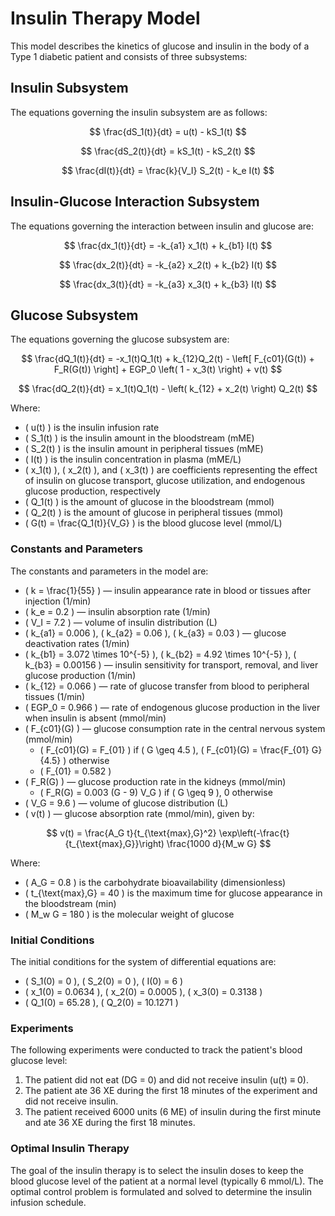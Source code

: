 # Insulin Therapy Model

This model describes the kinetics of glucose and insulin in the body of a Type 1 diabetic patient and consists of three subsystems:

## Insulin Subsystem
The equations governing the insulin subsystem are as follows:

$$
\frac{dS_1(t)}{dt} = u(t) - kS_1(t)
$$

$$
\frac{dS_2(t)}{dt} = kS_1(t) - kS_2(t)
$$

$$
\frac{dI(t)}{dt} = \frac{k}{V_I} S_2(t) - k_e I(t)
$$

## Insulin-Glucose Interaction Subsystem
The equations governing the interaction between insulin and glucose are:

$$
\frac{dx_1(t)}{dt} = -k_{a1} x_1(t) + k_{b1} I(t)
$$

$$
\frac{dx_2(t)}{dt} = -k_{a2} x_2(t) + k_{b2} I(t)
$$

$$
\frac{dx_3(t)}{dt} = -k_{a3} x_3(t) + k_{b3} I(t)
$$

## Glucose Subsystem
The equations governing the glucose subsystem are:

$$
\frac{dQ_1(t)}{dt} = -x_1(t)Q_1(t) + k_{12}Q_2(t) - \left[ F_{c01}(G(t)) + F_R(G(t)) \right] + EGP_0 \left( 1 - x_3(t) \right) + v(t)
$$

$$
\frac{dQ_2(t)}{dt} = x_1(t)Q_1(t) - \left( k_{12} + x_2(t) \right) Q_2(t)
$$

Where:

- \( u(t) \) is the insulin infusion rate
- \( S_1(t) \) is the insulin amount in the bloodstream (mME)
- \( S_2(t) \) is the insulin amount in peripheral tissues (mME)
- \( I(t) \) is the insulin concentration in plasma (mME/L)
- \( x_1(t) \), \( x_2(t) \), and \( x_3(t) \) are coefficients representing the effect of insulin on glucose transport, glucose utilization, and endogenous glucose production, respectively
- \( Q_1(t) \) is the amount of glucose in the bloodstream (mmol)
- \( Q_2(t) \) is the amount of glucose in peripheral tissues (mmol)
- \( G(t) = \frac{Q_1(t)}{V_G} \) is the blood glucose level (mmol/L)

### Constants and Parameters
The constants and parameters in the model are:

- \( k = \frac{1}{55} \) — insulin appearance rate in blood or tissues after injection (1/min)
- \( k_e = 0.2 \) — insulin absorption rate (1/min)
- \( V_I = 7.2 \) — volume of insulin distribution (L)
- \( k_{a1} = 0.006 \), \( k_{a2} = 0.06 \), \( k_{a3} = 0.03 \) — glucose deactivation rates (1/min)
- \( k_{b1} = 3.072 \times 10^{-5} \), \( k_{b2} = 4.92 \times 10^{-5} \), \( k_{b3} = 0.00156 \) — insulin sensitivity for transport, removal, and liver glucose production (1/min)
- \( k_{12} = 0.066 \) — rate of glucose transfer from blood to peripheral tissues (1/min)
- \( EGP_0 = 0.966 \) — rate of endogenous glucose production in the liver when insulin is absent (mmol/min)
- \( F_{c01}(G) \) — glucose consumption rate in the central nervous system (mmol/min)
  - \( F_{c01}(G) = F_{01} \) if \( G \geq 4.5 \), \( F_{c01}(G) = \frac{F_{01} G}{4.5} \) otherwise
  - \( F_{01} = 0.582 \)
- \( F_R(G) \) — glucose production rate in the kidneys (mmol/min)
  - \( F_R(G) = 0.003 (G - 9) V_G \) if \( G \geq 9 \), 0 otherwise
- \( V_G = 9.6 \) — volume of glucose distribution (L)
- \( v(t) \) — glucose absorption rate (mmol/min), given by:

$$
v(t) = \frac{A_G t}{t_{\text{max},G}^2} \exp\left(-\frac{t}{t_{\text{max},G}}\right) \frac{1000 d}{M_w G}
$$

Where:
- \( A_G = 0.8 \) is the carbohydrate bioavailability (dimensionless)
- \( t_{\text{max},G} = 40 \) is the maximum time for glucose appearance in the bloodstream (min)
- \( M_w G = 180 \) is the molecular weight of glucose

### Initial Conditions
The initial conditions for the system of differential equations are:

- \( S_1(0) = 0 \), \( S_2(0) = 0 \), \( I(0) = 6 \)
- \( x_1(0) = 0.0634 \), \( x_2(0) = 0.0005 \), \( x_3(0) = 0.3138 \)
- \( Q_1(0) = 65.28 \), \( Q_2(0) = 10.1271 \)

### Experiments
The following experiments were conducted to track the patient's blood glucose level:

1. The patient did not eat (DG = 0) and did not receive insulin (u(t) ≡ 0).
2. The patient ate 36 XE during the first 18 minutes of the experiment and did not receive insulin.
3. The patient received 6000 units (6 ME) of insulin during the first minute and ate 36 XE during the first 18 minutes.

### Optimal Insulin Therapy
The goal of the insulin therapy is to select the insulin doses to keep the blood glucose level of the patient at a normal level (typically 6 mmol/L). The optimal control problem is formulated and solved to determine the insulin infusion schedule.